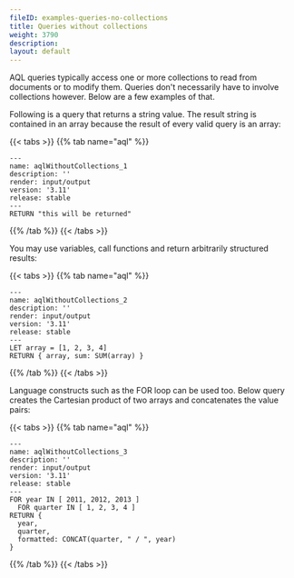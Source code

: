 ```yaml
---
fileID: examples-queries-no-collections
title: Queries without collections
weight: 3790
description: 
layout: default
---
```

AQL queries typically access one or more collections to read from documents
or to modify them. Queries don't necessarily have to involve collections
however. Below are a few examples of that.

Following is a query that returns a string value. The result string is contained in an array
because the result of every valid query is an array:


 {{< tabs >}}
{{% tab name="aql" %}}
```aql
---
name: aqlWithoutCollections_1
description: ''
render: input/output
version: '3.11'
release: stable
---
RETURN "this will be returned"
```
{{% /tab %}}
{{< /tabs >}}





You may use variables, call functions and return arbitrarily structured results:


 {{< tabs >}}
{{% tab name="aql" %}}
```aql
---
name: aqlWithoutCollections_2
description: ''
render: input/output
version: '3.11'
release: stable
---
LET array = [1, 2, 3, 4]
RETURN { array, sum: SUM(array) }
```
{{% /tab %}}
{{< /tabs >}}





Language constructs such as the FOR loop can be used too. Below query
creates the Cartesian product of two arrays and concatenates the value pairs:


 {{< tabs >}}
{{% tab name="aql" %}}
```aql
---
name: aqlWithoutCollections_3
description: ''
render: input/output
version: '3.11'
release: stable
---
FOR year IN [ 2011, 2012, 2013 ]
  FOR quarter IN [ 1, 2, 3, 4 ]
RETURN {
  year,
  quarter,
  formatted: CONCAT(quarter, " / ", year)
}
```
{{% /tab %}}
{{< /tabs >}}




